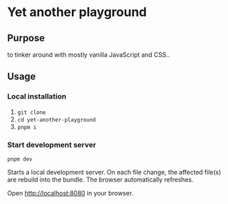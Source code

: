 # Yet another playground

## Purpose

to tinker around with mostly vanilla JavaScript and CSS..

## Usage

### Local installation

1. `git clone`
2. `cd yet-another-playground`
3. `pnpm i`

### Start development server

`pnpm dev`

Starts a local development server. On each file change, the affected file(s) are rebuild into the bundle. The browser automatically refreshes.

Open [http://localhost:8080](http://localhost:8080) in your browser.
